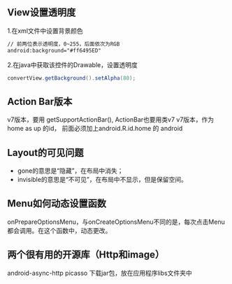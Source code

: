 ## View设置透明度

1.在xml文件中设置背景颜色
```xml
// 前两位表示透明度，0~255，后面依次为RGB
android:background="#ff6495ED"
```
2.在java中获取该控件的Drawable，设置透明度
```java
convertView.getBackground().setAlpha(80);
```

## Action Bar版本

v7版本，要用 getSupportActionBar(), ActionBar也要用类v7
v7版本，作为home as up 的id， 前面必须加上android.R.id.home 的 android

## Layout的可见问题
 - gone的意思是“隐藏”，在布局中消失；
 - invisible的意思是“不可见”，在布局中不显示，但是保留空间。

## Menu如何动态设置函数

onPrepareOptionsMenu，与onCreateOptionsMenu不同的是，每次点击Menu都会调用。在这个函数中，动态更改。

## 两个很有用的开源库（Http和image）
android-async-http
picasso
下载jar包，放在应用程序libs文件夹中